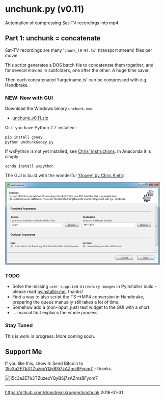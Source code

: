 # unchunk.py  (v0.11)
Automation of compressing Sat-TV recordings into mp4

## Part 1: unchunk = concatenate
 
Sat-TV recordings are many '``chunk_[0-9].ts``' (transport stream) files per movie.  
  
This script generates a DOS batch file to concatenate them together; and for several movies in subfolders, one after the other. A huge time saver.  

Then each concatenated 'targetname.ts' can be compressed with e.g. Handbrake.

### NEW: Now with GUI
Download the Windows binary ``unchunk.exe``

* [unchunk_v0.11.zip](https://github.com/drandreaskrueger/unchunk/raw/master/releases/unchunk_v0.11.zip)

Or if you have Python 2.7 installed:

    pip install gooey
    python unchunkGooey.py 

If wxPython is not yet installed, see [Chris' instructions](https://github.com/chriskiehl/Gooey#installation-instructions). In Anaconda it is simply:

    conda install wxpython

The GUI is build with the wonderful ['Gooey' by Chris Kiehl](https://github.com/chriskiehl/Gooey):

![screenshot](images/screenshot_unchunkGooey_v0.10.png)

### TODO
* Solve the missing ``user supplied directory images`` in PyInstaller build - please read [pyinstaller.md](pyinstaller.md), thanks!
* Find a way to also script the TS-->MP4 conversion in Handbrake, preparing the queue manually still takes a lot of time.
* Somehow add a (non-input, just) text widget to the GUI with a short: 
* ... manual that explains the whole process.   
  
### Stay Tuned
This is work in progress. More coming soon.

## Support Me

If you like this, show it: Send Bitcoin to [15c3a2E7b3TZuzeoYQyBSj7zAZmsBFyom7](http://blockr.io/address/info/15c3a2E7b3TZuzeoYQyBSj7zAZmsBFyom7) - thanks.

![15c3a2E7b3TZuzeoYQyBSj7zAZmsBFyom7](http://blockr.io/api/v1/address/Qr/15c3a2E7b3TZuzeoYQyBSj7zAZmsBFyom7)  

---
https://github.com/drandreaskrueger/unchunk 2016-01-31
